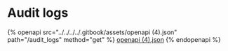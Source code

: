 # Audit logs

{% openapi src="../../../../.gitbook/assets/openapi (4).json" path="/audit_logs" method="get" %}
[openapi (4).json](<../../../../.gitbook/assets/openapi (4).json>)
{% endopenapi %}
